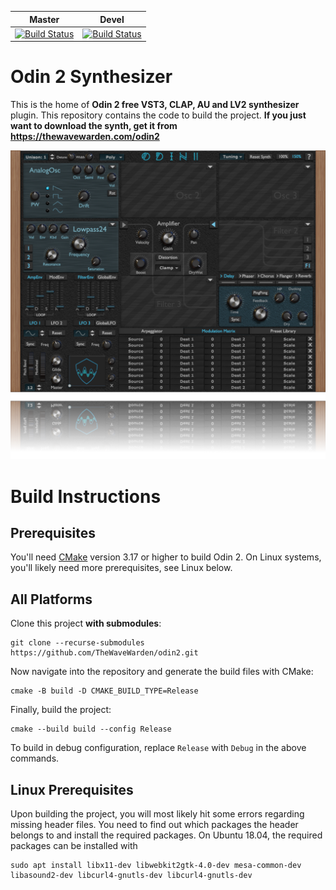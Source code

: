|Master|Devel|
|---|---|
|[![Build Status](https://dev.azure.com/TheWaveWarden/odin2/_apis/build/status/TheWaveWarden.odin2?branchName=master)](https://dev.azure.com/TheWaveWarden/odin2/_build/latest?definitionId=1&branchName=master)|[![Build Status](https://dev.azure.com/TheWaveWarden/odin2/_apis/build/status/TheWaveWarden.odin2?branchName=devel)](https://dev.azure.com/TheWaveWarden/odin2/_build/latest?definitionId=1&branchName=devel)|

# Odin 2 Synthesizer

This is the home of **Odin 2 free VST3, CLAP, AU and LV2 synthesizer** plugin. This repository contains the code to build the project. **If you just want to download the synth, get it from
https://thewavewarden.com/odin2**

![alt text](screenshot.png)

# Build Instructions

## Prerequisites
You'll need [CMake](https://cmake.org/download/) version 3.17 or higher to build Odin 2. On Linux systems, you'll likely need more prerequisites, see Linux below.

## All Platforms
Clone this project **with submodules**:
```
git clone --recurse-submodules https://github.com/TheWaveWarden/odin2.git
```
Now navigate into the repository and generate the build files with CMake:
```
cmake -B build -D CMAKE_BUILD_TYPE=Release
```
Finally, build the project:
```
cmake --build build --config Release
```
To build in debug configuration, replace `Release` with `Debug` in the above commands.

## Linux Prerequisites
Upon building the project, you will most likely hit some errors regarding missing header files. You need to find out which packages the header belongs to and install the required packages. On Ubuntu 18.04, the required packages can be installed with
```
sudo apt install libx11-dev libwebkit2gtk-4.0-dev mesa-common-dev libasound2-dev libcurl4-gnutls-dev libcurl4-gnutls-dev
```
